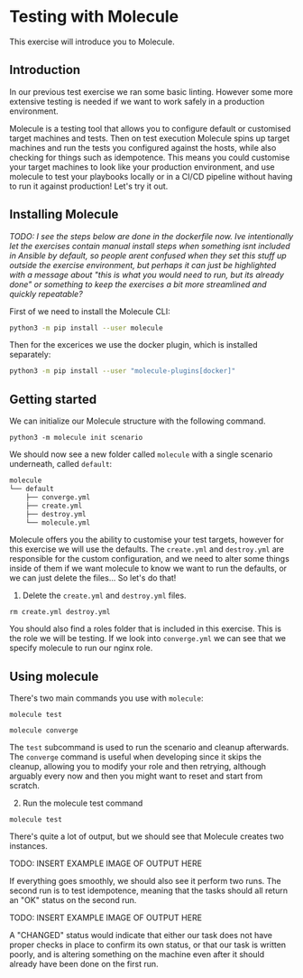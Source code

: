 # Testing with Molecule

This exercise will introduce you to Molecule.

## Introduction

In our previous test exercise we ran some basic linting. However some more extensive testing is needed if we want to work safely in a production environment.

Molecule is a testing tool that allows you to configure default or customised target machines and tests. Then on test execution Molecule spins up target machines and run the tests you configured against the hosts, while also checking for things such as idempotence. This means you could customise your target machines to look like your production environment, and use molecule to test your playbooks locally or in a CI/CD pipeline without having to run it against production! Let's try it out.

## Installing Molecule

*TODO: I see the steps below are done in the dockerfile now. Ive intentionally let the exercises contain manual install steps when something isnt included in Ansible by default, so people arent confused when they set this stuff up outside the exercise environment, but perhaps it can just be highlighted with a message about "this is what you would need to run, but its already done" or something to keep the exercises a bit more streamlined and quickly repeatable?*

First of we need to install the Molecule CLI:

```bash
python3 -m pip install --user molecule
```

Then for the excerices we use the docker plugin, which is installed separately:

```bash
python3 -m pip install --user "molecule-plugins[docker]"
```

## Getting started

We can initialize our Molecule structure with the following command.
```
python3 -m molecule init scenario
````

We should now see a new folder called `molecule` with a single scenario underneath, called `default`:

```bash
molecule
└── default
    ├── converge.yml
    ├── create.yml
    ├── destroy.yml
    └── molecule.yml
```

Molecule offers you the ability to customise your test targets, however for this exercise we will use the defaults. The `create.yml` and `destroy.yml` are responsible for the custom configuration, and we need to alter some things inside of them if we want molecule to know we want to run the defaults, or we can just delete the files... So let's do that!

1. Delete the `create.yml` and `destroy.yml` files.
```
rm create.yml destroy.yml
```

You should also find a roles folder that is included in this exercise. This is the role we will be testing. If we look into `converge.yml` we can see that we specify molecule to run our nginx role.

## Using molecule

There's two main commands you use with `molecule`:

```
molecule test
```

```
molecule converge
```

The `test` subcommand is used to run the scenario and cleanup afterwards. The `converge` command is useful when developing since it skips the cleanup, allowing you to modify your role and then retrying, although arguably every now and then you might want to reset and start from scratch.

2. Run the molecule test command

```
molecule test
```

There's quite a lot of output, but we should see that Molecule creates two instances.

TODO: INSERT EXAMPLE IMAGE OF OUTPUT HERE

If everything goes smoothly, we should also see it perform two runs. The second run is to test idempotence, meaning that the tasks should all return an "OK" status on the second run.

TODO: INSERT EXAMPLE IMAGE OF OUTPUT HERE

 A "CHANGED" status would indicate that either our task does not have proper checks in place to confirm its own status, or that our task is written poorly, and is altering something on the machine even after it should already have been done on the first run.
